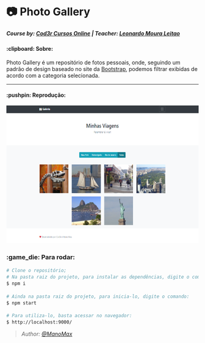 <h1> 📷 Photo Gallery </h1>

<h5>
  Course by: <a href="https://www.udemy.com/user/cod3r-3/">Cod3r Cursos Online</a> | Teacher: <a href="https://www.udemy.com/course/curso-web/#instructor-2">Leonardo Moura Leitao</a>
</h5>

<p>
  <h4>:clipboard: Sobre:</h4>
  
  Photo Gallery é um repositório de fotos pessoais, onde, seguindo um padrão de design baseado no site da <a href="https://getbootstrap.com/docs/5.0/examples/album/">Bootstrap</a>, podemos filtrar exibidas de acordo com a categoria selecionada.
</p>

____
<h4>:pushpin: Reprodução:</h4>

<img width="600" height="360" src="./.github/exemple.png">

<h3> :game_die: Para rodar: </h3>

```bash
# Clone o repositório;
# Na pasta raiz do projeto, para instalar as dependências, digite o comando:
$ npm i

# Ainda na pasta raiz do projeto, para inicia-lo, digite o comando:
$ npm start

# Para utiliza-lo, basta acessar no navegador:
$ http://localhost:9000/
```

<p><i>
  
>*Author: [@ManoMax](https://github.com/ManoMax)*

</i></p>

